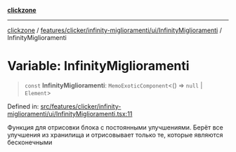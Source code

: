 [**clickzone**](../../../../../../README.md)

***

[clickzone](../../../../../../README.md) / [features/clicker/infinity-miglioramenti/ui/InfinityMiglioramenti](../README.md) / InfinityMiglioramenti

# Variable: InfinityMiglioramenti

> `const` **InfinityMiglioramenti**: `MemoExoticComponent`\<() => `null` \| `Element`\>

Defined in: [src/features/clicker/infinity-miglioramenti/ui/InfinityMiglioramenti.tsx:11](https://github.com/MaximBri/ClickZone/blob/20f3f0d061a7c50a96ed5bba64acbc325a456072/client/src/features/clicker/infinity-miglioramenti/ui/InfinityMiglioramenti.tsx#L11)

Функция для отрисовки блока с постоянными улучшениями. Берёт все улучшения из хранилища и отрисовывает только те, которые являются бесконечными
